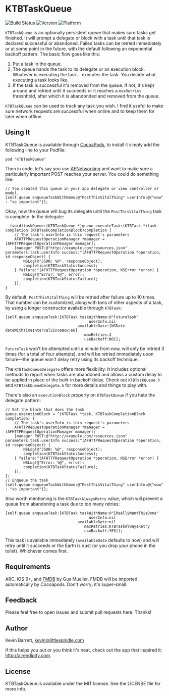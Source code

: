 # KTBTaskQueue

[![Build Status](https://travis-ci.org/kevboh/KTBTaskQueue.png?branch=master)](https://travis-ci.org/kevboh/KTBTaskQueue)
[![Version](http://cocoapod-badges.herokuapp.com/v/KTBTaskQueue/badge.png)](http://cocoadocs.org/docsets/KTBTaskQueue)
[![Platform](http://cocoapod-badges.herokuapp.com/p/KTBTaskQueue/badge.png)](http://cocoadocs.org/docsets/KTBTaskQueue)

`KTBTaskQueue` is an optionally persistent queue that makes sure tasks get finished. It will prompt a delegate or block with a task until that task is declared successful or abandoned. Failed tasks can be retried immediately or at some point in the future, with the default following an exponential backoff pattern. The basic flow goes like this:

1. Put a task in the queue.
2. The queue hands the task to its delegate or an execution block. Whatever is executing the task... executes the task. You decide what executing a task looks like.
3. If the task is successful it's removed from the queue. If not, it's kept around and retried until it succeeds or it reaches a `maxRetries` threshhold, after which it is abandonded and removed from the queue.

`KTBTaskQueue` can be used to track any task you wish. I find it useful to make sure network requests are successful when online and to keep them for later when offline.

## Using It

KTBTaskQueue is available through [CocoaPods](http://cocoapods.org), to install
it simply add the following line to your Podfile:

    pod "KTBTaskQueue"

Then in code, let’s say you use [AFNetworking](https://github.com/AFNetworking/AFNetworking) and want to make sure a particularly important POST reaches your server. You could do something like:

    // You created this queue in your app delegate or view controller or model.
    [self.queue enqueueTaskWithName:@"PostThisVitalThing" userInfo:@{"wow" : "so important"}];

Okay, now the queue will bug its delegate until the `PostThisVitalThing` task is complete. In the delegate:

    - (void)taskQueue:(KTBTaskQueue *)queue executeTask:(KTBTask *)task completion:(KTBTaskCompletionBlock)completion {
        // The task's userInfo is this request's parameters
        AFHTTPRequestOperationManager *manager = [AFHTTPRequestOperationManager manager];
        [manager POST:@"http://example.com/resources.json" parameters:task.userInfo success:^(AFHTTPRequestOperation *operation, id responseObject) {
            NSLog(@"JSON: %@", responseObject);
            completion(KTBTaskStatusSuccess);
        } failure:^(AFHTTPRequestOperation *operation, NSError *error) {
            NSLog(@"Error: %@", error);
            completion(KTBTaskStatusFailure);
        }];
    }

By default, `PostThisVitalThing` will be retried after failure up to 10 times. That number can be customized, along with tons of other aspects of a task, by using a longer constructor available through `KTBTask`:

    [self.queue enqueueTask:[KTBTask taskWithName:@"FutureTask"
                                         userInfo:nil
                                    availableDate:[NSDate dateWithTimeIntervalSinceNow:60]
                                       maxRetries:3
                                       useBackoff:NO]];

`FutureTask` won't be attempted until a minute from now, will only be retried 3 times (for a total of four attempts), and will be retried immediately upon failure—the queue won't delay retry using its backoff technique.

The `KTBTaskQueueDelegate` offers more flexibility. It includes optional methods to report when tasks are abandoned and allows a custom delay to be applied in place of the built-in backoff delay. Check out `KTBTaskQueue.h` and `KTBTaskQueueDelegate.h` for more details and things to play with.

There's also an `executionBlock` property on `KTBTaskQueue` if you hate the delegate pattern:

    // Set the block that does the task
    queue.executionBlock = ^(KTBTask *task, KTBTaskCompletionBlock completion) {
        // The task's userInfo is this request's parameters
        AFHTTPRequestOperationManager *manager = [AFHTTPRequestOperationManager manager];
        [manager POST:@"http://example.com/resources.json" parameters:task.userInfo success:^(AFHTTPRequestOperation *operation, id responseObject) {
            NSLog(@"JSON: %@", responseObject);
            completion(KTBTaskStatusSuccess);
        } failure:^(AFHTTPRequestOperation *operation, NSError *error) {
            NSLog(@"Error: %@", error);
            completion(KTBTaskStatusFailure);
        }];
    };
    // Enqueue the task
    [self.queue enqueueTaskWithName:@"PostThisVitalThing" userInfo:@{"wow" : "so important"}];

Also worth mentioning is the `KTBTaskAlwaysRetry` value, which will prevent a queue from abandoning a task due to too many retries:

    [self.queue enqueueTask:[KTBTask taskWithName:@"IReallyWantThisDone"
                                         userInfo:nil
                                    availableDate:nil
                                       maxRetries:KTBTaskAlwaysRetry
                                       useBackoff:YES]];

This task is available immediately (`availableDate` defaults to now) and will retry until it succeeds or the Earth is dust (or you drop your phone in the toilet). Whichever comes first.

## Requirements

ARC, iOS 6+, and [FMDB](https://github.com/ccgus/fmdb) by Gus Mueller. FMDB will be imported automatically by Cocoapods. Don't worry; it's super-small.

## Feedback

Please feel free to open issues and submit pull requests here. Thanks!

## Author

Kevin Barrett, kevin@littlespindle.com

If this helps you out or you think it's neat, check out the app that inspired it: http://airendipity.com.

## License

KTBTaskQueue is available under the MIT license. See the LICENSE file for more info.

